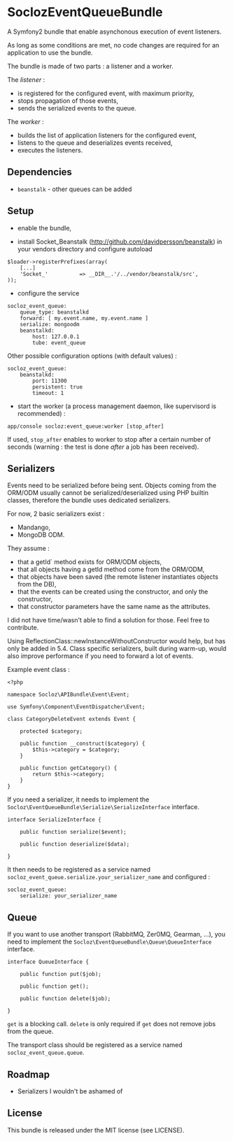 SoclozEventQueueBundle
======================

A Symfony2 bundle that enable asynchonous execution of event listeners.

As long as some conditions are met, no code changes are required for an application to use the bundle.

The bundle is made of two parts : a listener and a worker.

The *listener* :
* is registered for the configured event, with maximum priority,
* stops propagation of those events,
* sends the serialized events to the queue.

The *worker* :
* builds the list of application listeners for the configured event,
* listens to the queue and deserializes events received,
* executes the listeners.

Dependencies
------------

* `beanstalk` - other queues can be added

Setup
-----

* enable the bundle,

* install Socket_Beanstalk (http://github.com/davidpersson/beanstalk) in your vendors directory and configure autoload

```
$loader->registerPrefixes(array(
    [...]
    'Socket_'          => __DIR__.'/../vendor/beanstalk/src',
));
```

* configure the service

```
socloz_event_queue:
    queue_type: beanstalkd
    forward: [ my.event.name, my.event.name ]
    serialize: mongoodm
    beanstalkd:
        host: 127.0.0.1
        tube: event_queue
```

Other possible configuration options (with default values) :

```
socloz_event_queue:
    beanstalkd:
        port: 11300
        persistent: true
        timeout: 1
```

* start the worker (a process management daemon, like supervisord is recommended) :

```
app/console socloz:event_queue:worker [stop_after]
```

If used, `stop_after` enables to worker to stop after a certain number of seconds (warning : the test is done *after* a job has been received).

Serializers
-----------

Events need to be serialized before being sent. Objects coming from the ORM/ODM usually cannot be serialized/deserialized using PHP builtin classes, therefore the bundle uses dedicated serializers.

For now, 2 basic serializers exist :

* Mandango,
* MongoDB ODM.

They assume :

* that a getId` method exists for ORM/ODM objects,
* that all objects having a getId method come from the ORM/ODM,
* that objects have been saved (the remote listener instantiates objects from the DB),
* that the events can be created using the constructor, and only the constructor,
* that constructor parameters have the same name as the attributes.

I did not have time/wasn't able to find a solution for those. Feel free to contribute.

Using ReflectionClass::newInstanceWithoutConstructor would help, but has only be added in 5.4. Class specific serializers, built during warm-up, would also improve performance if you need to forward a lot of events.

Example event class :

```
<?php

namespace Socloz\APIBundle\Event\Event;

use Symfony\Component\EventDispatcher\Event;

class CategoryDeleteEvent extends Event {

    protected $category;

    public function __construct($category) {
        $this->category = $category;
    }

    public function getCategory() {
        return $this->category;
    }
}
```

If you need a serializer, it needs to implement the `Socloz\EventQueueBundle\Serialize\SerializeInterface` interface.

```
interface SerializeInterface {

    public function serialize($event);

    public function deserialize($data);

}
```

It then needs to be registered as a service named `socloz_event_queue.serialize.your_serializer_name` and configured :

```
socloz_event_queue:
    serialize: your_serializer_name
```


Queue
-----

If you want to use another transport (RabbitMQ, Zer0MQ, Gearman, ...), you need to implement the `Socloz\EventQueueBundle\Queue\QueueInterface` interface.

```
interface QueueInterface {

    public function put($job);

    public function get();

    public function delete($job);

}
```

`get` is a blocking call. `delete` is only required if `get` does not remove jobs from the queue.

The transport class should be registered as a service named `socloz_event_queue.queue`.

Roadmap
-------

* Serializers I wouldn't be ashamed of

License
-------

This bundle is released under the MIT license (see LICENSE).